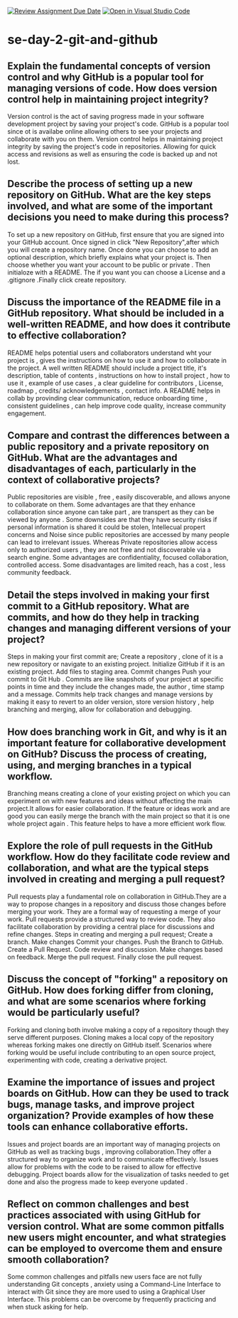 [![Review Assignment Due Date](https://classroom.github.com/assets/deadline-readme-button-22041afd0340ce965d47ae6ef1cefeee28c7c493a6346c4f15d667ab976d596c.svg)](https://classroom.github.com/a/8wgCKhpZ)
[![Open in Visual Studio Code](https://classroom.github.com/assets/open-in-vscode-2e0aaae1b6195c2367325f4f02e2d04e9abb55f0b24a779b69b11b9e10269abc.svg)](https://classroom.github.com/online_ide?assignment_repo_id=18420774&assignment_repo_type=AssignmentRepo)
# se-day-2-git-and-github
## Explain the fundamental concepts of version control and why GitHub is a popular tool for managing versions of code. How does version control help in maintaining project integrity?
Version control is the act of saving progress made in your software development project by saving your project's code. GitHub is a popular tool since ot is availabe online allowing others to see your projects and collaborate with you on them.
Version control helps in maintaining project integrity by saving the project's code in repositories. Allowing for quick access and revisions as well as ensuring the code is backed up and not lost.
## Describe the process of setting up a new repository on GitHub. What are the key steps involved, and what are some of the important decisions you need to make during this process?
To set up a new repository on GitHub, first ensure that you are signed into your GitHub account. Once signed in click "New Repository",after which you will create a repository name. Once done you can choose to add an optional description, which briefly explains what your project is. Then choose whether you want your account to be public or private . Then initialoze with a README. The if you want you can choose a License and a .gitignore .Finally click create repository.
## Discuss the importance of the README file in a GitHub repository. What should be included in a well-written README, and how does it contribute to effective collaboration?
README helps potential users and collaborators understand wht your project is , gives the instructions on how to use it and how to collaborate in the project.
A well written README should include a project title, it's description, table of contents , instructions on how to install project , how to use it , example of use cases , a clear guideline for contributors , License, roadmap , credits/ acknowledgements , contact info.
A README helps in collab by provinding clear communication, reduce onboarding time , consistent guidelines , can help improve code quality, increase community engagement.
## Compare and contrast the differences between a public repository and a private repository on GitHub. What are the advantages and disadvantages of each, particularly in the context of collaborative projects?
Public repositories are visible , free , easily discoverable, and allows anyone to collaborate on them. Some advantages are that they enhance collaboration since anyone can take part , are transpert as they can be viewed by anyone . Some downsides are that they have security risks if personal information is shared it could be stolen, Intellecual propert concerns and Noise since public repositories are accessed by many people can lead to irrelevant issues.
Whereas Private repositories allow access only to authorized users , they are not free and not discoverable via a search engine. Some advantages are confidentiality, focused collaboration, controlled access. Some disadvantages are limited reach, has a cost , less community feedback. 
## Detail the steps involved in making your first commit to a GitHub repository. What are commits, and how do they help in tracking changes and managing different versions of your project?
Steps in making your first commit are;
Create a repository , clone of it is a new repository or navigate to an existing project.
Initialize GitHub if it is an existing project.
Add files to staging area.
Commit changes
Push your commit to Git Hub .
Commits are like snapshots of your project at specific points in time and they include the changes made, the author , time stamp and a message.
Commits help track changes and manage versions by making it easy to revert to an older version, store version history , help branching and merging, allow for collaboration and debugging.

## How does branching work in Git, and why is it an important feature for collaborative development on GitHub? Discuss the process of creating, using, and merging branches in a typical workflow.
Branching means creating a clone of your existing project on which you can experiment on with new features and ideas without affecting the main project.It allows for easier collaboration. If the feature or ideas work and are good you can easily merge the branch with the main project so that it is one whole project again .
This feature helps to have a more efficient work flow.

## Explore the role of pull requests in the GitHub workflow. How do they facilitate code review and collaboration, and what are the typical steps involved in creating and merging a pull request?
Pull requests play a fundamental role on collaboration in GitHub.They are a way to propose changes in a repository and discuss those changes before merging your work. They  are a formal way of requesting a merge of your work.
Pull requests provide a structured way to review code. They also facilitate collaboration by providing a central place for discussions and refine changes.
Steps in creating and merging a pull request;
Create a branch.
Make changes 
Commit your changes.
Push the Branch to GitHub.
Create a Pull Request.
Code review and discussion.
Make changes based on feedback.
Merge the pull request.
Finally close the pull request.


## Discuss the concept of "forking" a repository on GitHub. How does forking differ from cloning, and what are some scenarios where forking would be particularly useful?
Forking and cloning both involve making a copy of a repository though they serve different purposes. Cloning makes a local copy of the repository whereas forking makes one directly on GitHub itself.
Scenarios where forking would be useful include contributing to an open source project, experimenting with code, creating a derivative project.

## Examine the importance of issues and project boards on GitHub. How can they be used to track bugs, manage tasks, and improve project organization? Provide examples of how these tools can enhance collaborative efforts.
Issues and project boards are an important way of managing projects on GitHub as well as tracking bugs , improving collaboration.They offer a structured way to organize work and to communicate effectively.
Issues allow for problems with the code to be raised to allow for effective debugging. Project boards allow for the visualization of tasks needed to get done and also the progress made to  keep everyone updated .

## Reflect on common challenges and best practices associated with using GitHub for version control. What are some common pitfalls new users might encounter, and what strategies can be employed to overcome them and ensure smooth collaboration?
Some common challenges and pitfalls new users face are not fully understanding Git concepts , anxiety using a Command-Line Interface to interact with Git since they are more used to using a Graphical User Interface.
This problems can be overcome by frequently practicing and when stuck asking for help.
